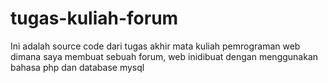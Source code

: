 # tugas-kuliah-forum
Ini adalah source code dari tugas akhir mata kuliah pemrograman web dimana saya membuat sebuah forum,
web inidibuat dengan menggunakan bahasa php dan database mysql
